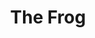 ---
address: De Kempenaerstraat 30
title: The Frog
city: Oegstgeest
zip: 2341 GM
country: Netherlands
lat: 52.177416
lng: 4.469614
phone: 071 5651014
email: info@thefrogfashion.nl
url: 
---